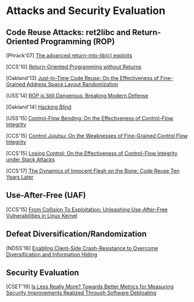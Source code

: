 # Attacks and Security Evaluation

## Code Reuse Attacks: ret2libc and Return-Oriented Programming (ROP)

[Phrack'07] [The advanced return-into-lib(c)
exploits](http://hamsa.cs.northwestern.edu/media/readings/advanced_libc.pdf)

[CCS'10] [Return-Oriented Programming without
Returns](https://hovav.net/ucsd/dist/noret-ccs.pdf)

[Oakland'13] [Just-In-Time Code Reuse: On the Effectiveness of Fine-Grained
Address Space Layout
Randomization](https://cs.unc.edu/~fabian/papers/oakland2013.pdf)

[USS'14] [ROP is Still Dangerous: Breaking Modern
Defense](https://www.usenix.org/system/files/conference/usenixsecurity14/sec14-paper-carlini.pdf)

[Oakland'14] [Hacking Blind](http://www.scs.stanford.edu/brop/bittau-brop.pdf)

[USS'15] [Control-Flow Bending: On the Effectiveness of Control-Flow
Integrity](http://nebelwelt.net/publications/files/15SEC.pdf)

[CCS'15] [Control Jujutsu: On the Weaknesses of Fine-Grained Control Flow
Integrity](https://people.csail.mit.edu/fanl/papers/jujutsu-ccs15.pdf)

[CCS'15] [Losing Control: On the Effectiveness of Control-Flow Integrity under Stack
Attacks](https://www.ics.uci.edu/~perl/ccs15_stackdefiler.pdf)

[CCS'17] [The Dynamics of Innocent Flesh on the Bone: Code Reuse Ten Years
Later](http://vvdveen.com/publications/newton.pdf)


## Use-After-Free (UAF)
[CCS'15] [From Collision To Exploitation: Unleashing Use-After-Free
Vulnerabilities in Linux Kernel](https://dl.acm.org/citation.cfm?id=2813637)


## Defeat Diversification/Randomization
[NDSS'16] [Enabling Client-Side Crash-Resistance to Overcome Diversification
and Information
Hiding](https://www.ndss-symposium.org/wp-content/uploads/2017/09/enabling-client-side-crash-resistance-overcome-diversification-information-hiding.pdf)


## Security Evaluation
[CSET'19] [Is Less Really More? Towards Better Metrics for Measuring Security
Improvements Realized Through Software
Debloating](https://www.usenix.org/system/files/cset19-paper_brown.pdf)

